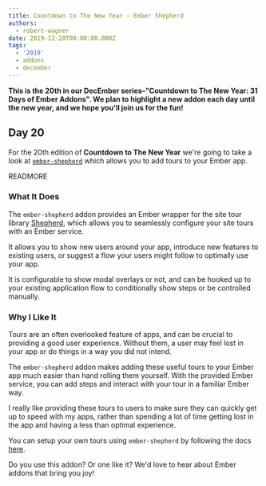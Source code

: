 ```yaml
---
title: Countdown to The New Year - Ember Shepherd
authors:
  - robert-wagner
date: 2019-12-20T00:00:00.000Z
tags:
  - '2019'
  - addons
  - december
---
```



**This is the 20th in our DecEmber series–"Countdown to The New Year: 31 Days of Ember Addons". We plan to highlight a new addon each day until the new year, and we hope you'll join us for the fun!**

## Day 20

For the 20th edition of **Countdown to The New Year** we're going to take a
look at [`ember-shepherd`](https://emberobserver.com/addons/ember-shepherd)
which allows you to add tours to your Ember app.

READMORE

### What It Does

The `ember-shepherd` addon provides an Ember wrapper for the site tour library
[Shepherd](https://shepherdjs.dev/), which allows you to seamlessly
configure your site tours with an Ember service.

It allows you to show new users around your app, introduce new features to existing users, or suggest a flow your users might follow to optimally use your app.

It is configurable to show modal overlays or not, and can be hooked up to your existing application flow to conditionally show steps or be controlled manually.

### Why I Like It

Tours are an often overlooked feature of apps, and can be crucial to providing a good user experience. Without them, a user may feel lost in your app or do things in a way you did not intend.

The `ember-shepherd` addon makes adding these useful tours to your Ember app much easier than hand rolling them yourself. With the provided Ember service, you can add steps and interact with your tour in a familiar Ember way.

I really like providing these tours to users to make sure they can quickly get up to speed with my apps, rather than spending a lot of time getting lost in the app and having a less than optimal experience.

You can setup your own tours using `ember-shepherd` by following the docs [here](https://shipshapecode.github.io/ember-shepherd/).

Do you use this addon? Or one like it? We'd love to hear about Ember addons that bring you joy!
